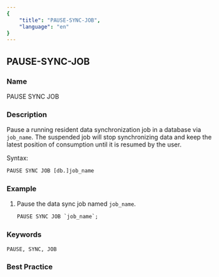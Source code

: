 ```yaml
---
{
    "title": "PAUSE-SYNC-JOB",
    "language": "en"
}
---
```


<!--
Licensed to the Apache Software Foundation (ASF) under one
or more contributor license agreements.  See the NOTICE file
distributed with this work for additional information
regarding copyright ownership.  The ASF licenses this file
to you under the Apache License, Version 2.0 (the
"License"); you may not use this file except in compliance
with the License.  You may obtain a copy of the License at

  http://www.apache.org/licenses/LICENSE-2.0

Unless required by applicable law or agreed to in writing,
software distributed under the License is distributed on an
"AS IS" BASIS, WITHOUT WARRANTIES OR CONDITIONS OF ANY
KIND, either express or implied.  See the License for the
specific language governing permissions and limitations
under the License.
-->

## PAUSE-SYNC-JOB

### Name

PAUSE SYNC JOB

### Description

Pause a running resident data synchronization job in a database via `job_name`. The suspended job will stop synchronizing data and keep the latest position of consumption until it is resumed by the user.

Syntax:

```sql
PAUSE SYNC JOB [db.]job_name
````

### Example

1. Pause the data sync job named `job_name`.

    ```sql
    PAUSE SYNC JOB `job_name`;
    ````

### Keywords

    PAUSE, SYNC, JOB

### Best Practice

